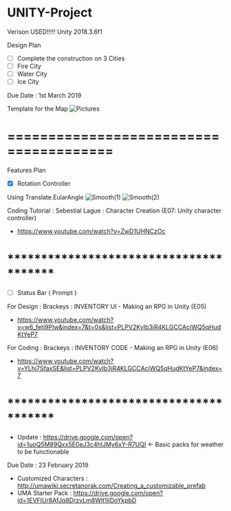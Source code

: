 # UNITY-Project

Verison USED!!!!!
Unity 2018.3.6f1

Design Plan
- [ ] Complete the construction on 3 Cities
- [ ] Fire City
- [ ] Water City
- [ ] Ice City

Due Date : 1st March 2019

Template for the Map
![Pictures](https://cdn.discordapp.com/attachments/346967448781717505/547288359404306433/Template.png)

# =======================================
Features Plan
- [x] Rotation Controller

Using Translate.EularAngle
![Smooth(1)](https://cdn.discordapp.com/attachments/346967448781717505/547290191136555028/Smooth_Transforming.PNG)
![Smooth(2)](https://cdn.discordapp.com/attachments/346967448781717505/547290189421215745/Smooth_Transforming_2.PNG)

Coding Tutorial : Sebestial Lague : Character Creation (E07: Unity character controller)
- https://www.youtube.com/watch?v=ZwD1UHNCzOc

# ***************************************

- [ ] Status Bar ( Prompt )

For Design :
Brackeys : INVENTORY UI - Making an RPG in Unity (E05)
- https://www.youtube.com/watch?v=w6_fetj9PIw&index=7&t=0s&list=PLPV2KyIb3jR4KLGCCAciWQ5qHudKtYeP7

For Coding :
Brackeys : INVENTORY CODE - Making an RPG in Unity (E06)
- https://www.youtube.com/watch?v=YLhj7SfaxSE&list=PLPV2KyIb3jR4KLGCCAciWQ5qHudKtYeP7&index=7

# ***************************************

- Update : https://drive.google.com/open?id=1uoQ5M89Qxx5E0eJ3c4hlJMy6xY-R7UQI <- Basic packs for weather to be functionable

Due Date : 23 February 2019

 - Customized Characters : http://umawiki.secretanorak.com/Creating_a_customizable_prefab
 - UMA Starter Pack : https://drive.google.com/open?id=1EVFIUr8AfJq8DrzvLm8Wlt1ilDoYkpbD
